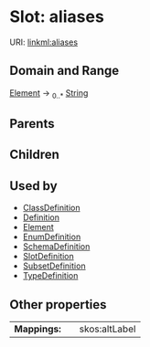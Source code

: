 
# Slot: aliases




URI: [linkml:aliases](https://w3id.org/linkml/aliases)


## Domain and Range

[Element](Element.md) ->  <sub>0..*</sub>
 [String](types/String.md)

## Parents


## Children


## Used by

 * [ClassDefinition](ClassDefinition.md)
 * [Definition](Definition.md)
 * [Element](Element.md)
 * [EnumDefinition](EnumDefinition.md)
 * [SchemaDefinition](SchemaDefinition.md)
 * [SlotDefinition](SlotDefinition.md)
 * [SubsetDefinition](SubsetDefinition.md)
 * [TypeDefinition](TypeDefinition.md)

## Other properties

|  |  |  |
| --- | --- | --- |
| **Mappings:** | | skos:altLabel |

